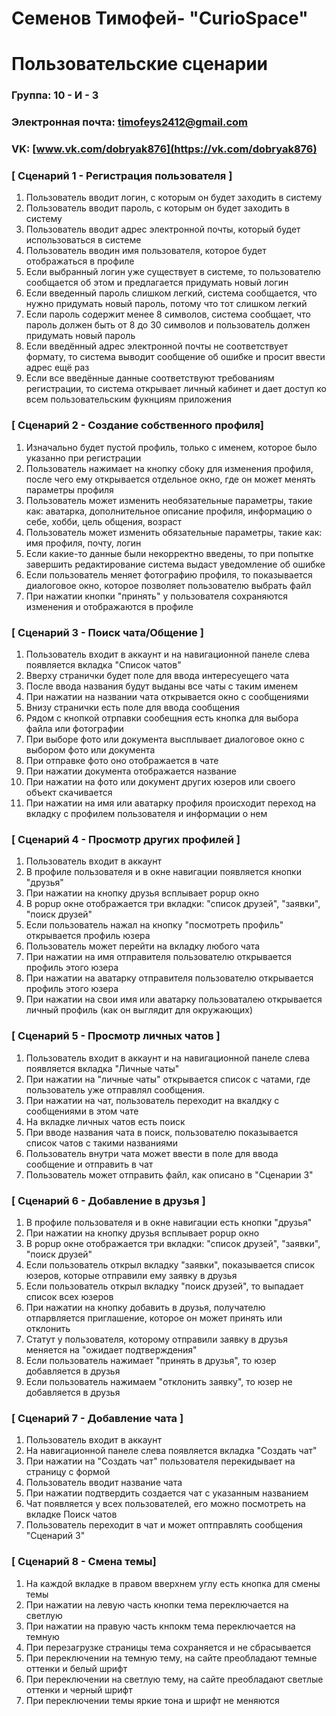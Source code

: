 # Семенов Тимофей- "CurioSpace"
# Пользовательские сценарии

### Группа: 10 - И - 3
### Электронная почта: timofeys2412@gmail.com
### VK: [www.vk.com/dobryak876](https://vk.com/dobryak876)


### [ Сценарий 1 - Регистрация пользователя ]

1. Пользователь вводит логин, с которым он будет заходить в систему
2. Пользователь вводит пароль, с которым он будет заходить в систему
3. Пользователь вводит адрес электронной почты, который будет использоваться в системе
4. Пользователь вводин имя пользователя, которое будет отображаться в профиле
5. Если выбранный логин уже существует в системе, то пользователю сообщается об этом и предлагается придумать новый логин
6. Если введенный пароль слишком легкий, система сообщается, что нужно придумать новый пароль, потому что тот слишком легкий
7. Если пароль содержит менее 8 символов, система сообщает, что пароль должен быть от 8 до 30 символов и пользователь должен придумать новый пароль
8. Если введённый адрес электронной почты не соответствует формату, то система выводит сообщение об ошибке и просит ввести адрес ещё раз
9. Если все введённые данные соответствуют требованиям регистрации, то система открывает личный кабинет и дает доступ ко всем пользовательским фукнциям приложения

### [ Сценарий 2 - Создание собственного профиля]

1. Изначально будет пустой профиль, только с именем, которое было указанно при регистрации
2. Пользователь нажимает на кнопку сбоку для изменения профиля, после чего ему открывается отдельное окно, где он может менять параметры профиля
3. Пользователь может изменить необязательные параметры, такие как: аватарка, дополнительное описание профиля, информацию о себе, хобби, цель общения, возраст
4. Пользователь может изменить обязательные параметры, такие как: имя профиля, почту, логин
5. Если какие-то данные были некорректно введены, то при попытке завершить редактирование система выдаст уведомление об ошибке
6. Если пользователь меняет фотографию профиля, то показывается диалоговое окно, которое позволяет пользователю выбрать файл
7. При нажатии кнопки "принять" у пользователя сохраняются изменения и отображаются в профиле


### [ Сценарий 3 - Поиск чата/Общение ]
1. Пользователь входит в аккаунт и на навигационной панеле слева появляется вкладка "Список чатов"
2. Вверху странички будет поле для ввода интересуещего чата
3. После ввода названия будут выданы все чаты с таким именем
4. При нажатии на названии чата открывается окно с сообщениями
5. Внизу странички есть поле для ввода сообщения
6. Рядом с кнопкой отрпавки сообещния есть кнопка для выбора файла или фотографии
7. При выборе фото или документа высплывает диалоговое окно с выбором фото или документа
8. При отправке фото оно отображается в чате
9. При нажатии документа отображается название
10. При нажатии на фото или документ других юзеров или своего объект скачивается
11.  При нажатии на имя или аватарку профиля происходит переход на вкладку с профилем пользователя и информации о нем


### [ Сценарий 4 - Просмотр других профилей ]
1. Пользователь входит в аккаунт
2. В профиле пользователя и в окне навигации появляется кнопки "друзья"
3. При нажатии на кнопку друзья всплывает popup окно
4. В popup окне отображается три вкладки: "список друзей", "заявки", "поиск друзей"
5. Если пользователь нажал на кнопку "посмотреть профиль" открывается профиль юзера
6. Пользователь может перейти на вкладку любого чата
7. При нажатии на имя отправителя пользователю открывается профиль этого юзера
8. При нажатии на аватарку отправителя пользователю открывается профиль этого юзера
9. При нажатии на свои имя или аватарку пользоваталею открывается личный профиль (как он выглядит для окружающих)


### [ Сценарий 5 - Просмотр личных чатов ]

1. Пользователь входит в аккаунт и на навигационной панеле слева появляется вкладка "Личные чаты"
2. При нажатии на "личные чаты" открывается список с чатами, где пользователь уже отправлял сообщения.
3. При нажатии на чат, пользователь переходит на вкалдку с сообщениями в этом чате
4. На вкладке личных чатов есть поиск
5. При вводе названия чата в поиск, пользователю показывается список чатов с такими названиями
6. Пользователь внутри чата может ввести в поле для ввода сообщение и отправить в чат
7. Пользователь может отправить файл, как описано в "Сценарии 3"  

### [ Сценарий 6 -  Добавление в друзья ]
1. В профиле пользователя и в окне навигации есть кнопки "друзья"
2. При нажатии на кнопку друзья всплывает popup окно
3. В popup окне отображается три вкладки: "список друзей", "заявки", "поиск друзей"
4. Если пользователь открыл вкладку "заявки", показывается список юзеров, которые отправили ему заявку в друзья 
5. Если пользователь открыл вкладку "поиск друзей", то выпадает список всех юзеров
6. При нажатии на кнопку добавить в друзья, получателю отпарвляется приглашение, которое он может принять или отклонить
7. Статут у пользователя, которому отправили заявку в друзья меняется на "ожидает подтверждения" 
8. Если пользователь нажимает "принять в друзья", то юзер добавляется в друзья
9. Если пользователь нажимаем "отклонить заявку", то юзер не добавляется в друзья


### [ Сценарий 7 - Добавление чата ]
1. Пользователь входит в аккаунт
2. На навигационной панеле слева появляется вкладка "Создать чат"
3. При нажатии на "Создать чат" пользователя перекидывает на страницу с формой
4. Пользователь вводит название чата
5. При нажатии подтвердить создается чат с указанным названием
6. Чат появляется у всех пользователей, его можно посмотреть на вкладке Поиск чатов
7. Пользователь переходит в чат и может оптправлять сообщения "Сценарий 3"

### [ Сценарий 8 - Смена темы]

1. На каждой вкладке в правом вверхнем углу есть кнопка для смены темы
2. При нажатии на левую часть кнопки тема переключается на светлую
3. При нажатии на правую часть кнпокм тема переключается на темную
4. При перезагрузке страницы тема сохраняется и не сбрасывается
5. При переключении на темную тему, на сайте преобладают темные оттенки и белый шрифт
6. При переключении на светлую тему, на сайте преобладают светлые оттенки и черный шрифт
7. При переключении темы яркие тона и шрифт не меняются
